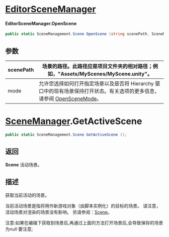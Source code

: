 # [EditorSceneManager](https://docs.unity3d.com/cn/2019.4/ScriptReference/SceneManagement.EditorSceneManager.html)

#### EditorSceneManager.OpenScene

```c#
public static SceneManagement.Scene OpenScene (string scenePath, SceneManagement.OpenSceneMode mode= OpenSceneMode.Single);
```

## 参数

| scenePath | 场景的路径。此路径应是项目文件夹的相对路径；例如，"Assets/MyScenes/MyScene.unity"。 |
| --------- | ------------------------------------------------------------ |
| mode      | 允许您选择如何打开指定场景以及是否将 Hierarchy 窗口中的现有场景保持打开状态。有关选项的更多信息，请参阅 [OpenSceneMode](https://docs.unity3d.com/cn/2019.4/ScriptReference/SceneManagement.OpenSceneMode.html)。 |

# [SceneManager](https://docs.unity3d.com/cn/2019.4/ScriptReference/SceneManagement.SceneManager.html).GetActiveScene

```c#
public static SceneManagement.Scene GetActiveScene ();
```



## 返回

**Scene** 活动场景。

## 描述

获取当前活动的场景。

当前活动场景是指将用作新游戏对象（由脚本实例化）的目标的场景。 请注意，活动场景对渲染的场景没有影响。 另请参阅：[Scene](https://docs.unity3d.com/cn/2019.4/ScriptReference/SceneManagement.Scene.html)。

注意:如果在编辑下获取到场景后,再通过上面的方法打开场景后,会导致保存的场景为null 要注意;